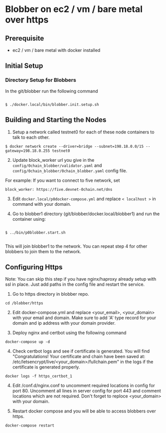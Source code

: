 # Blobber on ec2 / vm / bare metal over https


## Prerequisite

- ec2 / vm / bare metal with docker installed

## Initial Setup

  

### Directory Setup for Blobbers

  

In the git/blobber run the following command

  

```

$ ./docker.local/bin/blobber.init.setup.sh

```

  

## Building and Starting the Nodes

  
1. Setup a network called testnet0 for each of these node containers to talk to each other.
 
 ```
$ docker network create --driver=bridge --subnet=198.18.0.0/15 --gateway=198.18.0.255 testnet0
```
2. Update block_worker url you give in the `config/0chain_blobber/validator.yaml` and `config/0chain_blobber/0chain_blobber.yaml` config file.

For example: If you want to connect to five network, set


```
block_worker: https://five.devnet-0chain.net/dns
```

3. Edit `docker.local/p0docker-compose.yml` and replace `< localhost >` in command with your domain. 
  

4. Go to blobber1 directory (git/blobber/docker.local/blobber1) and run the container using:

  

```

$ ../bin/p0blobber.start.sh


```

This will join blobber1 to the network. You can repeat step 4 for other blobbers to join them to the network.

## Configuring Https

Note: You can skip this step if you have nginx/haproxy already setup with ssl in place. Just add paths in the config file and restart the service. 

1. Go to https directory in blobber repo.
```
cd /blobber/https
```

2. Edit docker-compose.yml and replace <your_email>, <your_domain> with your email and domain. Make sure to add 'A' type record for your domain and ip address with your domain provider.


3. Deploy nginx and certbot using the following command
```
docker-compose up -d
```

4. Check certbot logs and see if certificate is generated. You will find "Congratulations! Your certificate and chain have been saved at: /etc/letsencrypt/live/<your_domain>/fullchain.pem" in the logs if the certificate is generated properly.

```
docker logs -f https_certbot_1 
```

4. Edit /conf.d/nginx.conf to uncomment required locations in config for port 80. Uncomment all lines in server config for port 443 and comment locations which are not required. Don't forget to reploce <your_domain> with your domain. 

5. Restart docker compose and you will be able to access blobbers over https.

```
docker-compose restart
```
